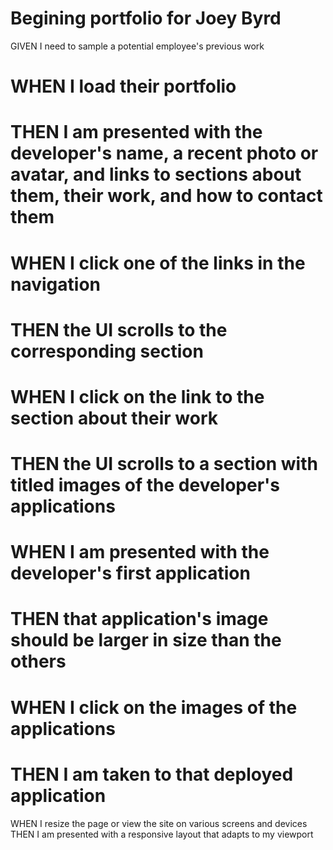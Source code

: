 # Begining portfolio for Joey Byrd
GIVEN I need to sample a potential employee's previous work
# WHEN I load their portfolio
# THEN I am presented with the developer's name, a recent photo or avatar, and links to sections about them, their work, and how to contact them
# WHEN I click one of the links in the navigation
# THEN the UI scrolls to the corresponding section
# WHEN I click on the link to the section about their work
# THEN the UI scrolls to a section with titled images of the developer's applications
# WHEN I am presented with the developer's first application
# THEN that application's image should be larger in size than the others
# WHEN I click on the images of the applications
# THEN I am taken to that deployed application
WHEN I resize the page or view the site on various screens and devices
THEN I am presented with a responsive layout that adapts to my viewport